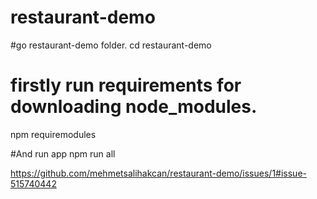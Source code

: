 # restaurant-demo
#go  restaurant-demo folder.
cd  restaurant-demo 

# firstly run requirements for downloading node_modules.
npm requiremodules

#And run app
npm run all

https://github.com/mehmetsalihakcan/restaurant-demo/issues/1#issue-515740442
